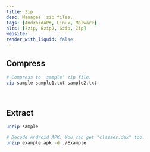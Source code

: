 ```yaml
---
title: Zip
desc: Manages .zip files.
tags: [AndroidAPK, Linux, Malware]
alts: [7zip, Bzip2, Gzip, Zip]
website:
render_with_liquid: false
---
```


## Compress

```sh
# Compress to 'sample' zip file.
zip sample sample1.txt sample2.txt
```

<br />

## Extract

```sh
unzip sample

# Decode Android APK. You can get "classes.dex" too.
unzip example.apk -d ./Example
```